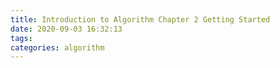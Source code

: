 ```yaml
---
title: Introduction to Algorithm Chapter 2 Getting Started
date: 2020-09-03 16:32:13
tags:
categories: algorithm
---
```


